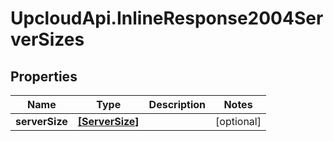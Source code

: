 # UpcloudApi.InlineResponse2004ServerSizes

## Properties
Name | Type | Description | Notes
------------ | ------------- | ------------- | -------------
**serverSize** | [**[ServerSize]**](ServerSize.md) |  | [optional] 


